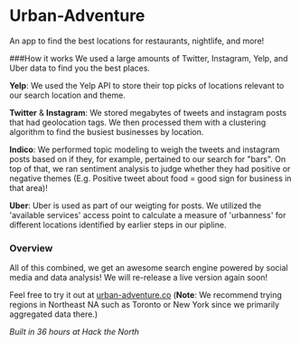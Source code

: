 # Urban-Adventure
An app to find the best locations for restaurants, nightlife, and more!

###How it works
We used a large amounts of Twitter, Instagram, Yelp, and Uber data to find you the best places. 

__Yelp__: We used the Yelp API to store their top picks of locations relevant to our search location and theme.

__Twitter__ & __Instagram__: We stored megabytes of tweets and instagram posts that had geolocation tags. We then processed them with a clustering algorithm to find the busiest businesses by location. 

__Indico__: We performed topic modeling to weigh the tweets and instagram posts based on if they, for example, pertained to our search for "bars". On top of that, we ran sentiment analysis to judge whether they had positive or negative themes (E.g. Positive tweet about food = good sign for business in that area)!

__Uber__: Uber is used as part of our weigting for posts. We utilized the 'available services' access point to calculate a measure of 'urbanness' for different locations identified by earlier steps in our pipline.  

### Overview
All of this combined, we get an awesome search engine powered by social media and data analysis! We will re-release a live version again soon!

Feel free to try it out at [urban-adventure.co](http://urban-adventure.co) (__Note__: We recommend trying regions in Northeast NA such as Toronto or New York since we primarily aggregated data there.)

_Built in 36 hours at Hack the North_
